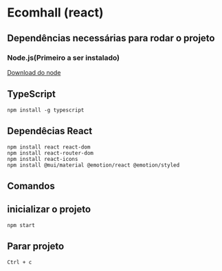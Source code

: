 # Ecomhall (react)
## Dependências necessárias para rodar o projeto
### Node.js(Primeiro a ser instalado)
[Download do node](https://nodejs.org/en/download)
## TypeScript
```
npm install -g typescript
```

## Dependêcias React
```
npm install react react-dom
npm install react-router-dom
npm install react-icons
npm install @mui/material @emotion/react @emotion/styled
```
## Comandos
## inicializar o projeto
```
npm start
```
## Parar projeto
``` 
Ctrl + c
```

